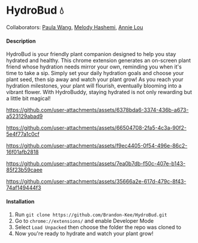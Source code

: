 # HydroBud 💧

Collaborators: <a href="https://github.com/paulatwang" target="_blank">Paula Wang</a>, <a href="https://github.com/melodyhashemi" target="_blank">Melody Hashemi</a>, <a href="https://github.com/annielouu" target="_blank">Annie Lou</a>  

#### Description
HydroBud is your friendly plant companion designed to help you stay hydrated and healthy. This chrome extension generates an on-screen plant friend whose hydration needs mirror your own, reminding you when it's time to take a sip. Simply set your daily hydration goals and choose your plant seed, then sip away and watch your plant grow! As you reach your hydration milestones, your plant will flourish, eventually blooming into a vibrant flower. With HydroBuddy, staying hydrated is not only rewarding but a little bit magical!




https://github.com/user-attachments/assets/6378bda6-3374-436b-a673-a523129abad9


https://github.com/user-attachments/assets/66504708-2fa5-4c3a-90f2-5e4f77a1c0cf


https://github.com/user-attachments/assets/f9ec4405-0f54-496e-86c2-16f01afb2818



https://github.com/user-attachments/assets/7ea0b7db-f50c-407e-b143-85f23b59caee




https://github.com/user-attachments/assets/35666a2e-617d-479c-8f43-74af149444f3














#### Installation 
1. Run `git clone https://github.com/Brandon-Kee/HydroBud.git`
2. Go to `chrome://extensions/` and enable Developer Mode
3. Select `Load Unpacked` then choose the folder the repo was cloned to
4. Now you're ready to hydrate and watch your plant grow!

